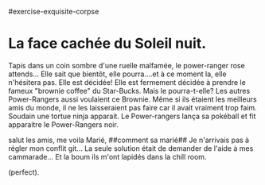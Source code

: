 #exercise-exquisite-corpse

La face cachée du Soleil nuit.
==============================

Tapis dans un coin sombre d'une ruelle malfamée, le power-ranger rose attends...
Elle sait que bientôt, elle pourra....et à ce moment la, elle n'hésitera pas. Elle est décidée!
Elle est fermement décidée à prendre le fameux "brownie coffee" du Star-Bucks. Mais le pourra-t-elle?
Les autres Power-Rangers aussi voulaient ce Brownie.
Même si ils étaient les meilleurs amis du monde, il ne les laisseraient pas faire car il avait vraiment trop faim. Soudain une tortue ninja apparait. Le Power-rangers lança sa pokéball et fit apparaitre le Power-Rangers noir. 


salut les amis, me voila Marié, ##comment sa marié##
Je n'arrivais pas à régler mon conflit git... La seule solution était de demander de l'aide à mes cammarade... Et la boum ils m'ont lapidés dans la chill room.

(perfect).
